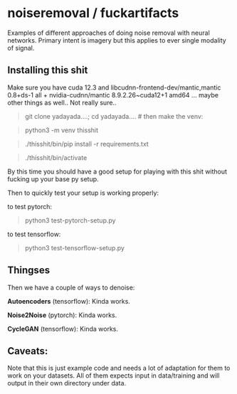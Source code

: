 # noiseremoval / fuckartifacts
Examples of different approaches of doing noise removal with neural networks. Primary intent is imagery but this applies to ever single modality of signal. 

## Installing this shit
Make sure you have cuda 12.3 and libcudnn-frontend-dev/mantic,mantic 0.8+ds-1 all + nvidia-cudnn/mantic 8.9.2.26~cuda12+1 amd64 ... maybe other things as well.. Not really sure..


> git clone yadayada....; cd yadayada.... # then make the venv:

> python3 -m venv thisshit

> ./thisshit/bin/pip install -r requirements.txt

> ./thisshit/bin/activate

By this time you should have a good setup for playing with this shit without fucking up your base py setup.


Then to quickly test your setup is working properly:

to test pytorch:
> python3 test-pytorch-setup.py

to test tensorflow:
> python3 test-tensorflow-setup.py


## Thingses
Then we have a couple of ways to denoise:


**Autoencoders** (tensorflow): Kinda works.


**Noise2Noise** (pytorch): Kinda works.


**CycleGAN** (tensorflow): Kinda works.



## Caveats:
Note that this is just example code and needs a lot of adaptation for them to work on your datasets.
All of them expects input in data/training and will output in their own directory under data. 


